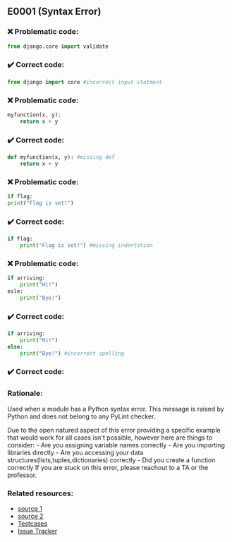 ## E0001 (Syntax Error)

### :x: Problematic code:

```python
from django.core import validate
```

### :heavy_check_mark: Correct code:

```python
from django import core #incorrect input statment
```

### :x: Problematic code:

```python
myfunction(x, y):
	return x + y
```

### :heavy_check_mark: Correct code:

```python
def myfunction(x, y): #missing def
	return x + y
```

### :x: Problematic code:

```python
if flag:
print("Flag is set!")
```

### :heavy_check_mark: Correct code:

```python
if flag:
	print("Flag is set!") #missing indentation
```

### :x: Problematic code:
```python
if arriving:
    print("Hi!")
esle:
    print("Bye!")
```

### :heavy_check_mark: Correct code:
```python
if arriving:
    print("Hi!")
else:
    print("Bye!") #incorrect spelling 
```

### :heavy_check_mark: Correct code:

### Rationale:

Used when a module has a Python syntax error.
This message is raised by Python and does not belong to any PyLint checker.

Due to the open natured aspect of this error providing a specific example that would work for all cases isn't possible, however here are things to consider:
    - Are you assigning variable names correctly
    - Are you importing libraries directly
    - Are you accessing your data structures(lists,tuples,dictionaries) correctly
    - Did you create a function correctly
If you are stuck on this error, please reachout to a TA or the professor.

### Related resources:
- [source 1](https://www.cs.uct.ac.za/mit_notes/python/Errors_and_Exceptions.html)
- [source 2](http://pylint-messages.wikidot.com/messages:e0001)
- [Testcases](https://github.com/PyCQA/pylint/blob/master/tests/functional/b/blacklisted_name.py)
- [Issue Tracker](https://github.com/PyCQA/pylint/issues?q=is%3Aissue+%22blacklisted-name%22+OR+%22C0102%22)
